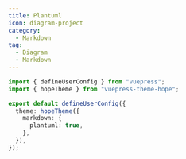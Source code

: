 ```yaml
---
title: Plantuml
icon: diagram-project
category:
  - Markdown
tag:
  - Diagram
  - Markdown
---
```


<!-- @include: @md-enhance/guide/chart/plantuml.md#before -->

```ts {7} title=".vuepress/config.ts"
import { defineUserConfig } from "vuepress";
import { hopeTheme } from "vuepress-theme-hope";

export default defineUserConfig({
  theme: hopeTheme({
    markdown: {
      plantuml: true,
    },
  }),
});
```

<!-- @include: @md-enhance/guide/chart/plantuml.md#after -->
